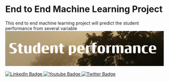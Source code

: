 # End to End Machine Learning Project
This end to end machine learning project will predict the student performance from several variable 
![Banner!](https://github.com/Asifbinsyed/Studentperformace/blob/main/Student.png?raw=true)

<div id="badges">
  <a href="your-linkedin-URL">
    <img src="https://www.linkedin.com/in/asifbinsyed/" alt="LinkedIn Badge"/>
  </a>
  <a href="your-medium-URL">
    <img src="https://img.shields.io/badge/YouTube-red?style=for-the-badge&logo=youtube&logoColor=white" alt="Youtube Badge"/>
  </a>
  <a href="your-twitter-URL">
    <img src="https://img.shields.io/badge/Twitter-blue?style=for-the-badge&logo=twitter&logoColor=white" alt="Twitter Badge"/>
  </a>
</div>